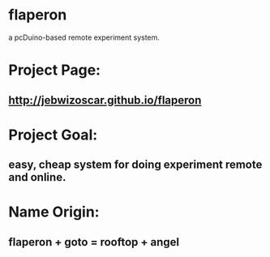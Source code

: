 flaperon
========
a pcDuino-based remote experiment system.


# Project Page:
## http://jebwizoscar.github.io/flaperon

# Project Goal:
## easy, cheap system for doing experiment remote and online.

# Name Origin:
## flaperon + goto = rooftop + angel

